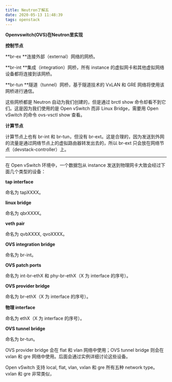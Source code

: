 ```yaml
---
title: Neutron了解五
date: 2020-05-13 11:48:39
tags: openstack
---
```




**Openvswitch(OVS)在Neutron里实现**

**控制节点**

**br-ex
**连接外部（external）网络的网桥。



**br-int
**集成（integration）网桥，所有 instance 的虚拟网卡和其他虚拟网络设备都将连接到该网桥。



**br-tun
**隧道（tunnel）网桥，基于隧道技术的 VxLAN 和 GRE 网络将使用该网桥进行通信。



这些网桥都是 Neutron 自动为我们创建的，但是通过 brctl show 命令却看不到它们。这是因为我们使用的是 Open vSwitch 而非 Linux Bridge，需要用 Open vSwitch 的命令 ovs-vsctl show 查看。



**计算节点**

计算节点上也有 br-int 和 br-tun，但没有 br-ext。这是合理的，因为发送到外网的流量是通过网络节点上的虚拟路由器转发出去的，所以 br-ext 只会放在网络节点（devstack-controller）上。

---



在 Open vSwitch 环境中，一个数据包从 instance 发送到物理网卡大致会经过下面几个类型的设备：



**tap interface**

命名为 tapXXXX。



**linux bridge**

命名为 qbrXXXX。



**veth pair**

命名为 qvbXXXX, qvoXXXX。



**OVS integration bridge**

命名为 br-int。



**OVS patch ports**

命名为 int-br-ethX 和 phy-br-ethX（X 为 interface 的序号）。



**OVS provider bridge**

命名为 br-ethX（X 为 interface 的序号）。



**物理 interface**

命名为 ethX（X 为 interface 的序号）。



**OVS tunnel bridge**

命名为 br-tun。



OVS provider bridge 会在 flat 和 vlan 网络中使用；OVS tunnel bridge 则会在 vxlan 和 gre 网络中使用。后面会通过实例详细讨论这些设备。



Open vSwitch 支持 local, flat, vlan, vxlan 和 gre 所有五种 network type。vxlan 和 gre 非常类似，
